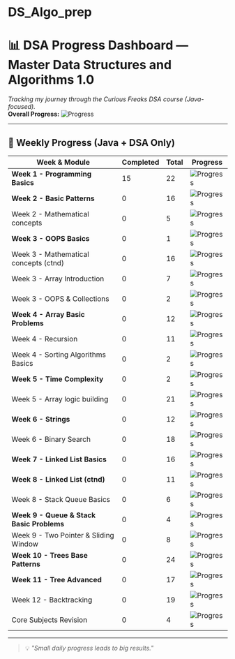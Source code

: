 # DS_Algo_prep
# 📊 DSA Progress Dashboard — Master Data Structures and Algorithms 1.0

_Tracking my journey through the Curious Freaks DSA course (Java-focused)._  
**Overall Progress:** ![Progress](https://progress-bar.dev/5)

---

## 📅 Weekly Progress (Java + DSA Only)

| Week & Module                              | Completed | Total | Progress |
|--------------------------------------------|-----------|-------|----------|
| **Week 1 - Programming Basics**            | 15        | 22    | ![Progress](https://progress-bar.dev/68) |
| **Week 2 - Basic Patterns**                 | 0         | 16    | ![Progress](https://progress-bar.dev/0) |
| Week 2 - Mathematical concepts             | 0         | 5     | ![Progress](https://progress-bar.dev/0) |
| **Week 3 - OOPS Basics**                    | 0         | 1     | ![Progress](https://progress-bar.dev/0) |
| Week 3 - Mathematical concepts (ctnd)      | 0         | 16    | ![Progress](https://progress-bar.dev/0) |
| Week 3 - Array Introduction                | 0         | 7     | ![Progress](https://progress-bar.dev/0) |
| Week 3 - OOPS & Collections                 | 0         | 2     | ![Progress](https://progress-bar.dev/0) |
| **Week 4 - Array Basic Problems**           | 0         | 12    | ![Progress](https://progress-bar.dev/0) |
| Week 4 - Recursion                         | 0         | 11    | ![Progress](https://progress-bar.dev/0) |
| Week 4 - Sorting Algorithms Basics          | 0         | 2     | ![Progress](https://progress-bar.dev/0) |
| **Week 5 - Time Complexity**                | 0         | 2     | ![Progress](https://progress-bar.dev/0) |
| Week 5 - Array logic building               | 0         | 21    | ![Progress](https://progress-bar.dev/0) |
| **Week 6 - Strings**                        | 0         | 12    | ![Progress](https://progress-bar.dev/0) |
| Week 6 - Binary Search                     | 0         | 18    | ![Progress](https://progress-bar.dev/0) |
| **Week 7 - Linked List Basics**             | 0         | 16    | ![Progress](https://progress-bar.dev/0) |
| **Week 8 - Linked List (ctnd)**              | 0         | 11    | ![Progress](https://progress-bar.dev/0) |
| Week 8 - Stack Queue Basics                 | 0         | 6     | ![Progress](https://progress-bar.dev/0) |
| **Week 9 - Queue & Stack Basic Problems**    | 0         | 4     | ![Progress](https://progress-bar.dev/0) |
| Week 9 - Two Pointer & Sliding Window       | 0         | 8     | ![Progress](https://progress-bar.dev/0) |
| **Week 10 - Trees Base Patterns**            | 0         | 24    | ![Progress](https://progress-bar.dev/0) |
| **Week 11 - Tree Advanced**                  | 0         | 17    | ![Progress](https://progress-bar.dev/0) |
| Week 12 - Backtracking                      | 0         | 19    | ![Progress](https://progress-bar.dev/0) |
| Core Subjects Revision                      | 0         | 4     | ![Progress](https://progress-bar.dev/0) |

---

> 💡 *"Small daily progress leads to big results."*

